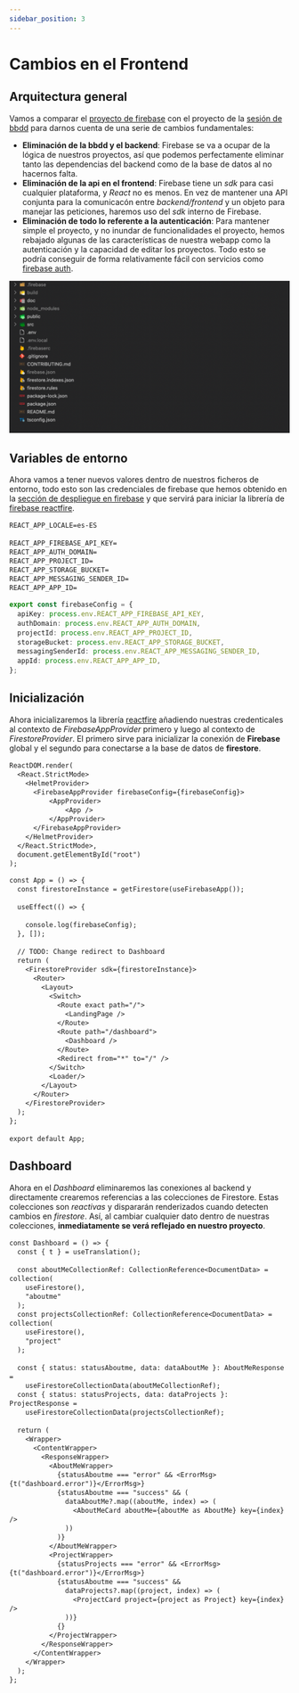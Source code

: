 ```yaml
---
sidebar_position: 3
---
```


# Cambios en el Frontend

## Arquitectura general

Vamos a comparar el [proyecto de firebase](https://github.com/lucferbux/Taller-Firebase) con el proyecto de la [sesión de bbdd](https://github.com/lucferbux/Taller-BBDD) para darnos cuenta de una serie de cambios fundamentales:

* **Eliminación de la bbdd y el backend**: Firebase se va a ocupar de la lógica de nuestros proyectos, así que podemos perfectamente eliminar tanto las dependencias del backend como de la base de datos al no hacernos falta.
* **Eliminación de la api en el frontend**: Firebase tiene un *sdk* para casi cualquier plataforma, y *React* no es menos. En vez de mantener una API conjunta para la comunicacón entre *backend/frontend* y un objeto para manejar las peticiones, haremos uso del *sdk* interno de Firebase.
* **Eliminación de todo lo referente a la autenticación**: Para mantener simple el proyecto, y no inundar de funcionalidades el proyecto, hemos rebajado algunas de las características de nuestra webapp como la autenticación y la capacidad de editar los proyectos. Todo esto se podría conseguir de forma relativamente fácil con servicios como [firebase auth](https://firebase.google.com/docs/auth).

![Firebase Scaffolding](../../static/img/tutorial/firebase/1_scaffolding_firebase.png)

## Variables de entorno

Ahora vamos a tener nuevos valores dentro de nuestros ficheros de entorno, todo esto son las credenciales de firebase que hemos obtenido en la [sección de despliegue en firebase](../deployment/firebase#proyecto) y que servirá para iniciar la librería de [firebase reactfire](https://github.com/FirebaseExtended/reactfire).

```env title=".env"
REACT_APP_LOCALE=es-ES

REACT_APP_FIREBASE_API_KEY=
REACT_APP_AUTH_DOMAIN=
REACT_APP_PROJECT_ID=
REACT_APP_STORAGE_BUCKET=
REACT_APP_MESSAGING_SENDER_ID=
REACT_APP_APP_ID=
```

```ts title="src/utils/firebase.ts"
export const firebaseConfig = {
  apiKey: process.env.REACT_APP_FIREBASE_API_KEY,
  authDomain: process.env.REACT_APP_AUTH_DOMAIN,
  projectId: process.env.REACT_APP_PROJECT_ID,
  storageBucket: process.env.REACT_APP_STORAGE_BUCKET,
  messagingSenderId: process.env.REACT_APP_MESSAGING_SENDER_ID,
  appId: process.env.REACT_APP_APP_ID,
};
```

## Inicialización

Ahora inicializaremos la librería [reactfire](https://github.com/FirebaseExtended/reactfire) añadiendo nuestras credenticales al contexto de *FirebaseAppProvider* primero y luego al contexto de *FirestoreProvider*. El primero sirve para inicializar la conexión de **Firebase** global y el segundo para conectarse a la base de datos de **firestore**.

```tsx title="src/indext.tsx"
ReactDOM.render(
  <React.StrictMode>
    <HelmetProvider>
      <FirebaseAppProvider firebaseConfig={firebaseConfig}>
          <AppProvider>
              <App />
          </AppProvider>
      </FirebaseAppProvider>
    </HelmetProvider>
  </React.StrictMode>,
  document.getElementById("root")
);
```

```tsx title="src/app.tsx"
const App = () => {
  const firestoreInstance = getFirestore(useFirebaseApp());

  useEffect(() => {

    console.log(firebaseConfig);
  }, []);
  
  // TODO: Change redirect to Dashboard
  return (
    <FirestoreProvider sdk={firestoreInstance}>
      <Router>
        <Layout>
          <Switch>
            <Route exact path="/">
              <LandingPage />
            </Route>
            <Route path="/dashboard">
              <Dashboard />
            </Route>
            <Redirect from="*" to="/" />
          </Switch>
          <Loader/>
        </Layout>
      </Router>
    </FirestoreProvider>
  );
};

export default App;
```

## Dashboard

Ahora en el *Dashboard* eliminaremos las conexiones al backend y directamente crearemos referencias a las colecciones de Firestore. Estas colecciones son *reactivas* y dispararán renderizados cuando detecten cambios en *firestore*. Así, al cambiar cualquier dato dentro de nuestras colecciones, **inmediatamente se verá reflejado en nuestro proyecto**.

```tsx title="src/components/routes/Dashboard.tsx"
const Dashboard = () => {
  const { t } = useTranslation();

  const aboutMeCollectionRef: CollectionReference<DocumentData> = collection(
    useFirestore(),
    "aboutme"
  );
  const projectsCollectionRef: CollectionReference<DocumentData> = collection(
    useFirestore(),
    "project"
  );

  const { status: statusAboutme, data: dataAboutMe }: AboutMeResponse =
    useFirestoreCollectionData(aboutMeCollectionRef);
  const { status: statusProjects, data: dataProjects }: ProjectResponse =
    useFirestoreCollectionData(projectsCollectionRef);

  return (
    <Wrapper>
      <ContentWrapper>
        <ResponseWrapper>
          <AboutMeWrapper>
            {statusAboutme === "error" && <ErrorMsg>{t("dashboard.error")}</ErrorMsg>}
            {statusAboutme === "success" && (
              dataAboutMe?.map((aboutMe, index) => (
                <AboutMeCard aboutMe={aboutMe as AboutMe} key={index} />
              ))
            )}
          </AboutMeWrapper>
          <ProjectWrapper>
            {statusProjects === "error" && <ErrorMsg>{t("dashboard.error")}</ErrorMsg>}
            {statusAboutme === "success" &&
              dataProjects?.map((project, index) => (
                <ProjectCard project={project as Project} key={index} />
              ))}
            {}
          </ProjectWrapper>
        </ResponseWrapper>
      </ContentWrapper>
    </Wrapper>
  );
};
```

